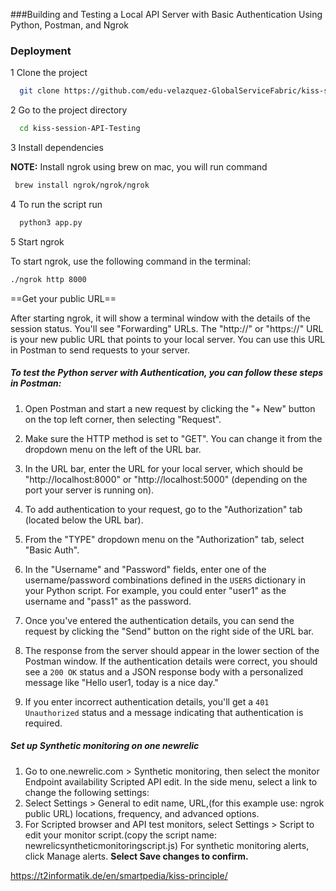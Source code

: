 ###Building and Testing a Local API Server with Basic Authentication Using Python, Postman, and Ngrok

### Deployment

1 Clone the project

```bash
  git clone https://github.com/edu-velazquez-GlobalServiceFabric/kiss-session-API-Testing.git
```

2  Go to the project directory

```bash
  cd kiss-session-API-Testing
```

3 Install dependencies

**NOTE:** Install ngrok using brew on mac, you will run command

```bash
 brew install ngrok/ngrok/ngrok
```

4 To run the script run

```bash
  python3 app.py
```

5  Start ngrok

To start ngrok, use the following command in the terminal:

```bash
./ngrok http 8000

```
==Get your public URL==

After starting ngrok, it will show a terminal window with the details of the session status. You'll see "Forwarding" URLs. The "http://" or "https://" URL is your new public URL that points to your local server. You can use this URL in Postman to send requests to your server.



#####  To test the  Python server with  Authentication, you can follow these steps in Postman:

1. Open Postman and start a new request by clicking the "+ New" button on the top left corner, then selecting "Request".

2. Make sure the HTTP method is set to "GET". You can change it from the dropdown menu on the left of the URL bar.

3. In the URL bar, enter the URL for your local server, which should be "http://localhost:8000" or "http://localhost:5000" (depending on the port your server is running on).

4. To add authentication to your request, go to the "Authorization" tab (located below the URL bar).

5. From the "TYPE" dropdown menu on the "Authorization" tab, select "Basic Auth".

6. In the "Username" and "Password" fields, enter one of the username/password combinations defined in the `USERS` dictionary in your Python script. For example, you could enter "user1" as the username and "pass1" as the password.

7. Once you've entered the authentication details, you can send the request by clicking the "Send" button on the right side of the URL bar.

8. The response from the server should appear in the lower section of the Postman window. If the authentication details were correct, you should see a `200 OK` status and a JSON response body with a personalized message like "Hello user1, today is a nice day."

9. If you enter incorrect authentication details, you'll get a `401 Unauthorized` status and a message indicating that authentication is required.

##### Set up Synthetic monitoring on one newrelic

1. Go to one.newrelic.com > Synthetic monitoring, then select the monitor  Endpoint availability Scripted API edit.
 In the side menu, select a link to change the following settings:
2. Select Settings > General to edit name, URL,(for this example use: ngrok public URL) locations, frequency, and advanced options.
3. For Scripted browser and API test monitors, select Settings > Script to edit your monitor script.(copy the script name: newrelicsyntheticmonitoringscript.js)
For synthetic monitoring alerts, click Manage alerts.
**Select Save changes to confirm.**

https://t2informatik.de/en/smartpedia/kiss-principle/

